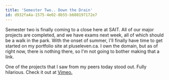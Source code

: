 ```yaml
---
title: 'Semester Two.. Down the Drain'
id: d932fa4a-1575-4e02-8b55-b680197172e7
---
```

Semester two is finally coming to a close here at SAIT. All of our major projects are completed, and we have exams next week, all of which should be a walk in the park. With the onset of summer, I'll finally have time to get started on my portfolio site at pluseleven.ca. I own the domain, but as of right now, there is nothing there, so I'm not going to bother making that a link. 

One of the projects that I saw from my peers today stood out. Fully hilarious. Check it out at <a href="http://vimeo.com/11173320">Vimeo.</a>